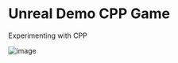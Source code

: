 # Unreal Demo CPP Game
Experimenting with CPP 

![image](https://user-images.githubusercontent.com/65513534/158961600-a4f7856c-0bec-4981-afd4-539fbe940747.png)

